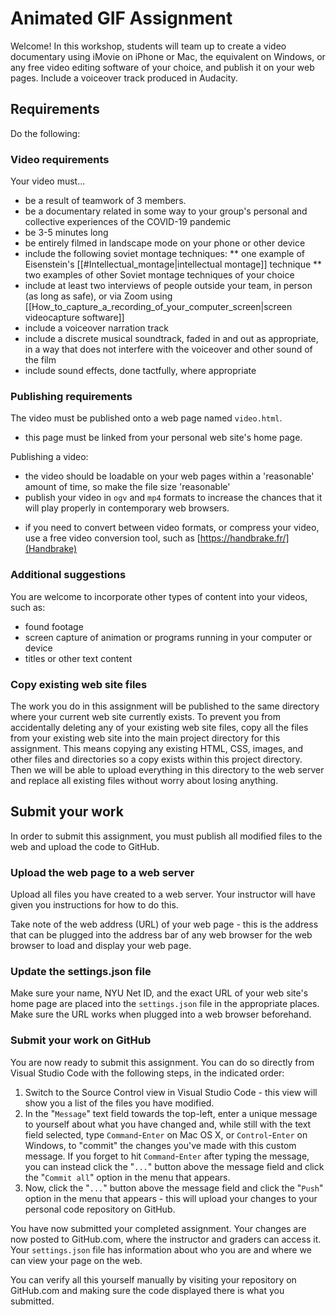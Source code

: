 # Animated GIF Assignment

Welcome! In this workshop, students will team up to create a video documentary using iMovie on iPhone or Mac, the equivalent on Windows, or any free video editing software of your choice, and publish it on your web pages. Include a voiceover track produced in Audacity.

## Requirements

Do the following:

### Video requirements

Your video must...

- be a result of teamwork of 3 members.
- be a documentary related in some way to your group's personal and collective experiences of the COVID-19 pandemic
- be 3-5 minutes long
- be entirely filmed in landscape mode on your phone or other device
- include the following soviet montage techniques:
  ** one example of Eisenstein's [[#Intellectual_montage|intellectual montage]] technique
  ** two examples of other Soviet montage techniques of your choice
- include at least two interviews of people outside your team, in person (as long as safe), or via Zoom using [[How_to_capture_a_recording_of_your_computer_screen|screen videocapture software]]
- include a voiceover narration track
- include a discrete musical soundtrack, faded in and out as appropriate, in a way that does not interfere with the voiceover and other sound of the film
- include sound effects, done tactfully, where appropriate

### Publishing requirements

The video must be published onto a web page named `video.html`.

- this page must be linked from your personal web site's home page.

Publishing a video:

- the video should be loadable on your web pages within a 'reasonable' amount of time, so make the file size 'reasonable'
- publish your video in `ogv` and `mp4` formats to increase the chances that it will play properly in contemporary web browsers.

* if you need to convert between video formats, or compress your video, use a free video conversion tool, such as [https://handbrake.fr/](Handbrake)

### Additional suggestions

You are welcome to incorporate other types of content into your videos, such as:

- found footage
- screen capture of animation or programs running in your computer or device
- titles or other text content

### Copy existing web site files

The work you do in this assignment will be published to the same directory where your current web site currently exists. To prevent you from accidentally deleting any of your existing web site files, copy all the files from your existing web site into the main project directory for this assignment. This means copying any existing HTML, CSS, images, and other files and directories so a copy exists within this project directory. Then we will be able to upload everything in this directory to the web server and replace all existing files without worry about losing anything.

## Submit your work

In order to submit this assignment, you must publish all modified files to the web and upload the code to GitHub.

### Upload the web page to a web server

Upload all files you have created to a web server. Your instructor will have given you instructions for how to do this.

Take note of the web address (URL) of your web page - this is the address that can be plugged into the address bar of any web browser for the web browser to load and display your web page.

### Update the settings.json file

Make sure your name, NYU Net ID, and the exact URL of your web site's home page are placed into the `settings.json` file in the appropriate places. Make sure the URL works when plugged into a web browser beforehand.

### Submit your work on GitHub

You are now ready to submit this assignment. You can do so directly from Visual Studio Code with the following steps, in the indicated order:

1. Switch to the Source Control view in Visual Studio Code - this view will show you a list of the files you have modified.
1. In the "`Message`" text field towards the top-left, enter a unique message to yourself about what you have changed and, while still with the text field selected, type `Command`-`Enter` on Mac OS X, or `Control`-`Enter` on Windows, to "commit" the changes you've made with this custom message. If you forget to hit `Command`-`Enter` after typing the message, you can instead click the "`...`" button above the message field and click the "`Commit all`" option in the menu that appears.
1. Now, click the "`...`" button above the message field and click the "`Push`" option in the menu that appears - this will upload your changes to your personal code repository on GitHub.

You have now submitted your completed assignment. Your changes are now posted to GitHub.com, where the instructor and graders can access it. Your `settings.json` file has information about who you are and where we can view your page on the web.

You can verify all this yourself manually by visiting your repository on GitHub.com and making sure the code displayed there is what you submitted.
